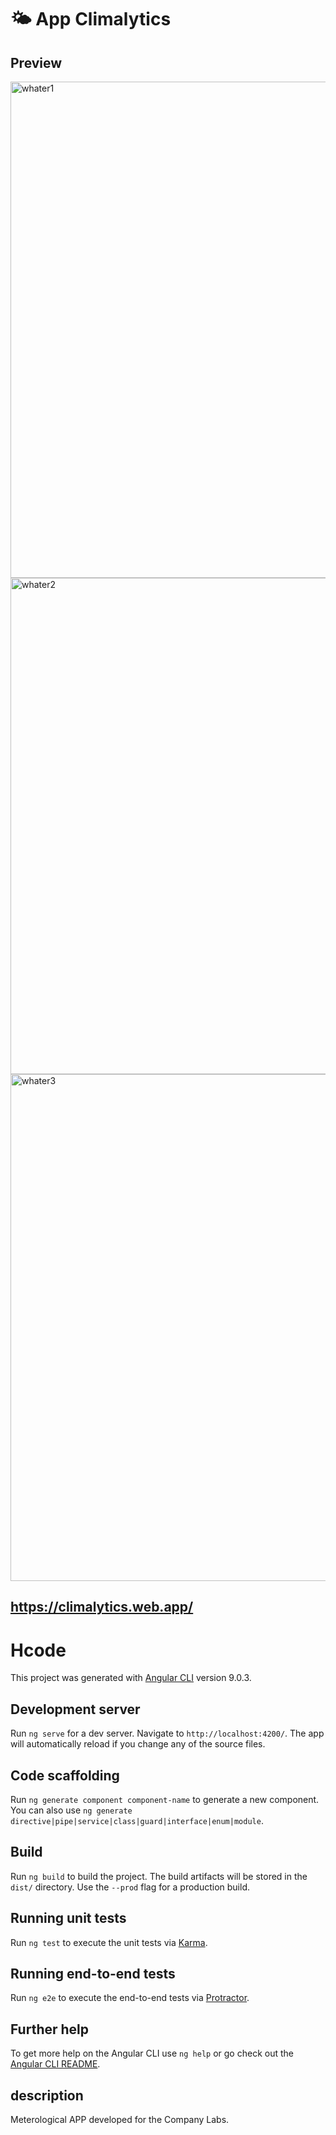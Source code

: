 # 🌤 App Climalytics

## Preview

<img width="794" alt="whater1" src="https://user-images.githubusercontent.com/54703843/90325385-62bb2b80-df51-11ea-85ee-46e9b9d31eab.png">
<img width="794" alt="whater2" src="https://user-images.githubusercontent.com/54703843/90325387-651d8580-df51-11ea-94ea-7142790e7614.png">
<img width="811" alt="whater3" src="https://user-images.githubusercontent.com/54703843/136642754-5355984b-7cef-4629-a2d6-c8580cc4d02b.png">


## https://climalytics.web.app/


# Hcode

This project was generated with [Angular CLI](https://github.com/angular/angular-cli) version 9.0.3.

## Development server

Run `ng serve` for a dev server. Navigate to `http://localhost:4200/`. The app will automatically reload if you change any of the source files.

## Code scaffolding

Run `ng generate component component-name` to generate a new component. You can also use `ng generate directive|pipe|service|class|guard|interface|enum|module`.

## Build

Run `ng build` to build the project. The build artifacts will be stored in the `dist/` directory. Use the `--prod` flag for a production build.

## Running unit tests

Run `ng test` to execute the unit tests via [Karma](https://karma-runner.github.io).

## Running end-to-end tests

Run `ng e2e` to execute the end-to-end tests via [Protractor](http://www.protractortest.org/).

## Further help

To get more help on the Angular CLI use `ng help` or go check out the [Angular CLI README](https://github.com/angular/angular-cli/blob/master/README.md).

## description

Meterological APP developed for the Company Labs.




